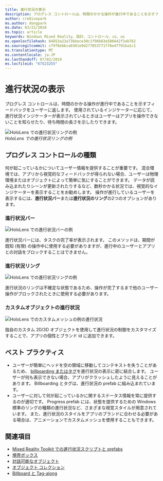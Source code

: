 ```yaml
---
title: 進行状況の表示
description: プログレス コントロールは、時間のかかる操作が進行中であることを示すフィードバックをユーザーに返します。
author: cre8ivepark
ms.author: dongpark
ms.date: 03/21/2018
ms.topic: article
keywords: Windows Mixed Reality、設計、コントロール、ui、ux
ms.openlocfilehash: 84853a23a73bbece30c1f96b83e586642f3ab762
ms.sourcegitcommit: cf9f8ebbca0301e9d277853771ff6e47701ba1c1
ms.translationtype: MT
ms.contentlocale: ja-JP
ms.lasthandoff: 07/02/2019
ms.locfileid: "67523255"
---
```

# <a name="displaying-progress"></a>進行状況の表示

プログレス コントロールは、時間のかかる操作が進行中であることを示すフィードバックをユーザーに返します。 使用されているインジケーターに応じて、進行状況インジケーターが表示されているときはユーザーはアプリを操作できないことを知らせたり、待ち時間の長さを示したりできます。

![HoloLens での進行状況リングの例](images/HoloLens2_Loader.gif)<br>
*HoloLens での進行状況リングの例*

## <a name="types-of-progress"></a>プログレス コントロールの種類

何が起こっているかについてユーザー情報を提供することが重要です。 混合環境では、アプリから視覚的なフィードバックが得られない場合、ユーザーは物理環境またはオブジェクトによって簡単に気にすることができます。 データが読み込まれたりシーンが更新されたりするなど、数秒かかる状況では、視覚的なインジケーターを表示することをお勧めします。 操作が進行しているユーザーを表示するには、**進行状況バー**または**進行状況のリング**の2つのオプションがあります。

### <a name="progress-bar"></a>進行状況バー

![HoloLens での進行状況バーの例](images/640px-progressbar.jpg)

進行状況バーには、タスクの完了率が表示されます。 このメソッドは、期間が既知 (有限) の操作中に使用する必要がありますが、進行中のユーザーとアプリとの対話をブロックすることはできません。

### <a name="progress-ring"></a>進行状況リング

![HoloLens での進行状況リングの例](images/640px-progressring.jpg)

進行状況のリングは不確定な状態であるため、操作が完了するまで他のユーザー操作がブロックされたときに使用する必要があります。

### <a name="progress-with-a-custom-object"></a>カスタムオブジェクトの進行状況

![HoloLens でのカスタムメッシュの例の進行状況](images/640px-progresscustom.jpg)

独自のカスタム 2D/3D オブジェクトを使用して進行状況の制御をカスタマイズすることで、アプリの個性とブランド id に追加できます。

## <a name="best-practices"></a>ベスト プラクティス
* ユーザーが簡単にヘッドを空の領域に移動してコンテキストを失うことがあるため、 [billboarding またはタグ](billboarding-and-tag-along.md)を進行状況の表示に密に結合します。 ユーザーが何も表示できない場合、アプリがクラッシュしたように見えることがあります。 Billboarding とタグは、進行状況の prefab に組み込まれています。
* ユーザーに対して何が起こっているかに関するステータス情報を常に提供するのが適切です。 Progress prefab には、状態を提供するための Windows 標準のリングの種類の進行状況など、さまざまな視覚スタイルが用意されています。 また、進行状況のスタイルをアプリのブランドに合わせる必要がある場合は、アニメーションでカスタムメッシュを使用することもできます。

## <a name="see-also"></a>関連項目
* [Mixed Reality Toolkit での進行状況スクリプトと prefabs](https://github.com/microsoft/MixedRealityToolkit-Unity/tree/mrtk_development/Assets/MixedRealityToolkit.SDK/Features/UX/Prefabs/Loader)
* [境界ボックス](app-bar-and-bounding-box.md)
* [対話可能なオブジェクト](interactable-object.md)
* [オブジェクト コレクション](object-collection.md)
* [Billboard と Tag-along](billboarding-and-tag-along.md)
